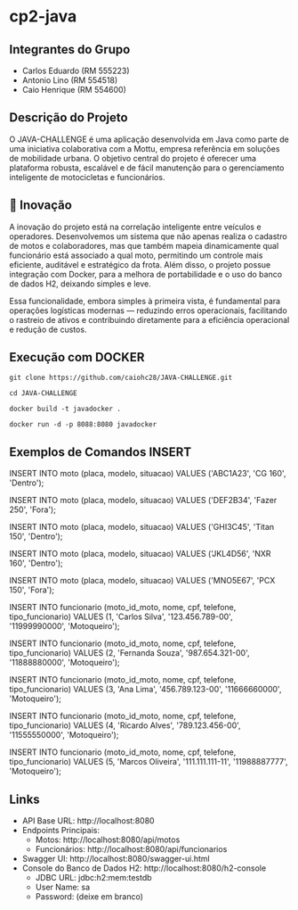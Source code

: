 # cp2-java

## Integrantes do Grupo

- Carlos Eduardo (RM 555223)
- Antonio Lino (RM 554518)
- Caio Henrique (RM 554600)

## Descrição do Projeto
O JAVA-CHALLENGE é uma aplicação desenvolvida em Java como parte de uma iniciativa colaborativa com a Mottu, empresa referência em soluções de mobilidade urbana. O objetivo central do projeto é oferecer uma plataforma robusta, escalável e de fácil manutenção para o gerenciamento inteligente de motocicletas e funcionários.

## 🚀 Inovação
A inovação do projeto está na correlação inteligente entre veículos e operadores. Desenvolvemos um sistema que não apenas realiza o cadastro de motos e colaboradores, mas que também mapeia dinamicamente qual funcionário está associado a qual moto, permitindo um controle mais eficiente, auditável e estratégico da frota. Além disso, o projeto possue integração com Docker, para a melhora de portabilidade e o uso do banco de dados H2, deixando simples e leve.

Essa funcionalidade, embora simples à primeira vista, é fundamental para operações logísticas modernas — reduzindo erros operacionais, facilitando o rastreio de ativos e contribuindo diretamente para a eficiência operacional e redução de custos.

## Execução com DOCKER

``
git clone https://github.com/caiohc28/JAVA-CHALLENGE.git
``

``
cd JAVA-CHALLENGE
``

``
docker build -t javadocker .
``

``
docker run -d -p 8088:8080 javadocker
``

## Exemplos de Comandos INSERT 
INSERT INTO moto (placa, modelo, situacao) VALUES ('ABC1A23', 'CG 160', 'Dentro');

INSERT INTO moto (placa, modelo, situacao) VALUES ('DEF2B34', 'Fazer 250', 'Fora');

INSERT INTO moto (placa, modelo, situacao) VALUES ('GHI3C45', 'Titan 150', 'Dentro');

INSERT INTO moto (placa, modelo, situacao) VALUES ('JKL4D56', 'NXR 160', 'Dentro');

INSERT INTO moto (placa, modelo, situacao) VALUES ('MNO5E67', 'PCX 150', 'Fora');

INSERT INTO funcionario (moto_id_moto, nome, cpf, telefone, tipo_funcionario) VALUES (1, 'Carlos Silva', '123.456.789-00', '11999990000', 'Motoqueiro');

INSERT INTO funcionario (moto_id_moto, nome, cpf, telefone, tipo_funcionario) VALUES (2, 'Fernanda Souza', '987.654.321-00', '11888880000', 'Motoqueiro');

INSERT INTO funcionario (moto_id_moto, nome, cpf, telefone, tipo_funcionario) VALUES (3, 'Ana Lima', '456.789.123-00', '11666660000', 'Motoqueiro');

INSERT INTO funcionario (moto_id_moto, nome, cpf, telefone, tipo_funcionario) VALUES (4, 'Ricardo Alves', '789.123.456-00', '11555550000', 'Motoqueiro');

INSERT INTO funcionario (moto_id_moto, nome, cpf, telefone, tipo_funcionario) VALUES (5, 'Marcos Oliveira', '111.111.111-11', '11988887777', 'Motoqueiro');


## Links

- API Base URL: http://localhost:8080
- Endpoints Principais:
  - Motos: http://localhost:8080/api/motos
  - Funcionários: http://localhost:8080/api/funcionarios
- Swagger UI: http://localhost:8080/swagger-ui.html
- Console do Banco de Dados H2: http://localhost:8080/h2-console
  - JDBC URL: jdbc:h2:mem:testdb
  - User Name: sa
  - Password: (deixe em branco)

